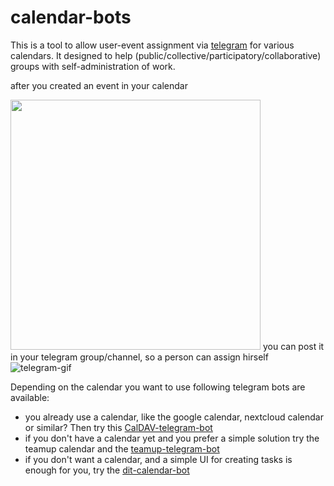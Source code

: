 # calendar-bots

This is a tool to allow user-event assignment via [telegram](https://telegram.org/) for various calendars. It designed to help (public/collective/participatory/collaborative) groups with self-administration of work.

after you created an event in your calendar

<img src="doc/img/teamup-calendar.png" height="400"/>
you can post it in your telegram group/channel, so a person can assign hirself
<img src="doc/img/telegram-bot.gif" alt="telegram-gif"/>

Depending on the calendar you want to use following telegram bots are available:
* you already use a calendar, like the google calendar, nextcloud calendar or similar? Then try this [CalDAV-telegram-bot](https://github.com/dit-calendar/caldav-telegram-bot)
* if you don't have a calendar yet and you prefer a simple solution try the teamup calendar and the [teamup-telegram-bot](https://github.com/dit-calendar/teamup-telegram-bot)
* if you don't want a calendar, and a simple UI for creating tasks is enough for you, try the [dit-calendar-bot](https://github.com/dit-calendar/dit-calendar-bot)
